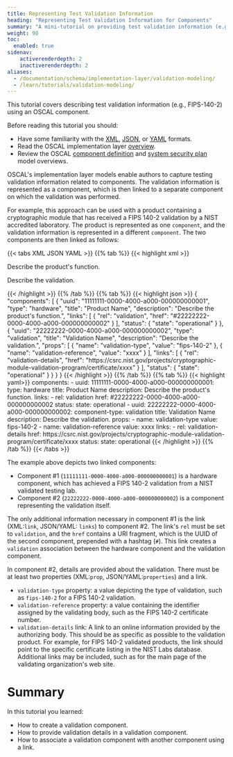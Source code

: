 ```yaml
---
title: Representing Test Validation Information
heading: "Representing Test Validation Information for Components"
summary: "A mini-tutorial on providing test validation information (e.g., FIPS 140-2 validation) as an OSCAL component."
weight: 90
toc:
  enabled: true
sidenav:
    activerenderdepth: 2
    inactiverenderdepth: 2
aliases:
  - /documentation/schema/implementation-layer/validation-modeling/
  - /learn/tutorials/validation-modeling/
---
```


This tutorial covers describing test validation information (e.g., FIPS-140-2) using an OSCAL component.

Before reading this tutorial you should:

- Have some familiarity with the [XML](https://www.w3.org/standards/xml/core), [JSON](https://www.json.org/), or [YAML](https://yaml.org/spec/) formats.
- Read the OSCAL implementation layer [overview](/concepts/layer/implementation/).
- Review the OSCAL [component definition](/concepts/layer/implementation/component-definition/) and [system security plan](/concepts/layer/implementation/ssp/) model overviews.

OSCAL's implementation layer models enable authors to capture testing validation information related to components. The validation information is represented as a component, which is then linked to a separate component on which the validation was performed.

For example, this approach can be used with a product containing a cryptographic module that has received a FIPS 140-2 validation by a NIST accredited laboratory. The product is represented as one `component`, and the validation information is represented in a different `component`. The two components are then linked as follows:

{{< tabs XML JSON YAML >}}
{{% tab %}}
{{< highlight xml >}}
<component uuid="11111111-0000-4000-a000-000000000001" type="hardware">
   <title>Product Name</title>
   <description>
      <p>Describe the product's function.</p>
   </description>
   <link rel="validation" href="#22222222-0000-4000-a000-000000000002" />
   <status state="operational" />
</component>
<component uuid="22222222-0000-4000-a000-000000000002" type="validation">
   <title>Validation Name</title>
   <description>
      <p>Describe the validation.</p>
   </description>
   <prop name="validation-type" value="fips-140-2" />
   <prop name="validation-reference" value="xxxx" />
   <link rel="validation-details" href="https://csrc.nist.gov/projects/cryptographic-module-validation-program/certificate/xxxx" />
   <status state="operational" />
</component>
{{< /highlight >}}
{{% /tab %}}
{{% tab %}}
{{< highlight json >}}
{
  "components": [
    {
      "uuid": "11111111-0000-4000-a000-000000000001",
      "type": "hardware",
      "title": "Product Name",
      "description": "Describe the product's function.",
      "links": [
        {
          "rel": "validation",
          "href": "#22222222-0000-4000-a000-000000000002"
        }
      ],
      "status": {
        "state": "operational"
      }
    },
    {
      "uuid": "22222222-0000-4000-a000-000000000002",
      "type": "validation",
      "title": "Validation Name",
      "description": "Describe the validation.",
      "props": [
        {
          "name": "validation-type",
          "value": "fips-140-2"
        },
        {
          "name": "validation-reference",
          "value": "xxxx"
        }
      ],
      "links": [
        {
          "rel": "validation-details",
          "href": "https://csrc.nist.gov/projects/cryptographic-module-validation-program/certificate/xxxx"
        }
      ],
      "status": {
        "state": "operational"
      }
    }
  }
}
{{< /highlight >}}
{{% /tab %}}
{{% tab %}}
{{< highlight yaml>}}
    components:
      - uuid: 11111111-0000-4000-a000-000000000001:
        type: hardware
        title:          Product Name
        description:    Describe the product's function.
        links:
          - rel: validation
            href: #22222222-0000-4000-a000-000000000002
        status:
          state: operational
      - uuid: 22222222-0000-4000-a000-000000000002:
        component-type: validation
        title: Validation Name
        description: Describe the validation.
        props:
          - name:  validation-type
            value: fips-140-2
          - name:  validation-reference
            value: xxxx
        links:
          - rel:  validation-details
            href: https://csrc.nist.gov/projects/cryptographic-module-validation-program/certificate/xxxx
        status:
          state: operational
{{< /highlight >}}
{{% /tab %}}
{{< /tabs >}}

The example above depicts two linked components:
- Component #1 (`11111111-0000-4000-a000-000000000001`) is a hardware component, which has achieved a FIPS 140-2 validation from a NIST validated testing lab.
- Component #2 (`22222222-0000-4000-a000-000000000002`) is a component representing the validation itself.

The only additional information necessary in component #1 is the link (XML:`link`, JSON/YAML: `links`) to component #2. The link's `rel` must be set to `validation`, and the `href` contains a URI fragment, which is the UUID of the second component, prepended with a hashtag (`#`). This link creates a `validation` association between the hardware component and the validation component.

In component #2, details are provided about the validation. There must be at least two properties (XML:`prop`, JSON/YAML:`properties`) and a link.
- `validation-type` property: a value depicting the type of validation, such as `fips-140-2` for a FIPS 140-2 validation.
- `validation-reference` property: a value containing the identifier assigned by the validating body, such as the FIPS 140-2 certificate number.
- `validation-details` link: A link to an online information provided by the authorizing body. This should be as specific as possible to the validation product. For example, for FIPS 140-2 validated products, the link should point to the specific certificate listing in the NIST Labs database. Additional links may be included, such as for the main page of the validating organization's web site.

# Summary

In this tutorial you learned:

- How to create a validation component.
- How to provide validation details in a validation component.
- How to associate a validation component with another component using a link.
